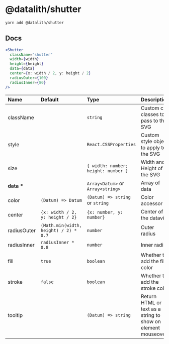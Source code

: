 # @datalith/shutter

```sh
yarn add @datalith/shutter
```

## Docs

```jsx
<Shutter
  className="shutter"
  width={width}
  height={height}
  data={data}
  center={x: width / 2, y: height / 2}
  radiusOuter={100}
  radiusInner={80}
/>
```

| Name           | Default                               | Type                                | Description                                                  |
| :------------- | :------------------------------------ | :---------------------------------- | :----------------------------------------------------------- |
| className      |                                       | `string`                            | Custom css classes to pass to the SVG                        |
| style          |                                       | `React.CSSProperties`               | Custom style object to apply to the SVG                      |
| size           |                                       | `{ width: number; height: number }` | Width and Height of the SVG                                  |
| <b>data \*</b> |                                       | `Array<Datum>` or `Array<string>`   | Array of data                                                |
| color          | `(Datum) => Datum`                    | `(Datum) => string` or `string`     | Color accessor                                               |
| center         | `{x: width / 2, y: height / 2}`       | `{x: number, y: number}`            | Center of the dataviz                                        |
| radiusOuter    | `(Math.min(width, height) / 2) * 0.7` | `number`                            | Outer radius                                                 |
| radiusInner    | `radiusInner * 0.8`                   | `number`                            | Inner radius                                                 |
| fill           | `true`                                | `boolean`                           | Whether to add the fill color                                |
| stroke         | `false`                               | `boolean`                           | Whether to add the stroke color                              |
| tooltip        |                                       | `(Datum) => string`                 | Return HTML or text as a string to show on element mouseover |
